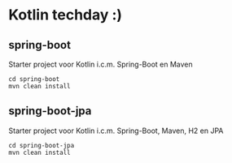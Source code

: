 # Kotlin techday :)

## spring-boot
Starter project voor Kotlin i.c.m. Spring-Boot en Maven

```
cd spring-boot
mvn clean install
```

## spring-boot-jpa
Starter project voor Kotlin i.c.m. Spring-Boot, Maven, H2 en JPA

```
cd spring-boot-jpa
mvn clean install
```
